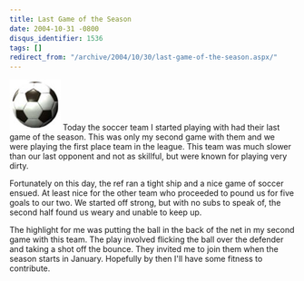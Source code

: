 ```yaml
---
title: Last Game of the Season
date: 2004-10-31 -0800
disqus_identifier: 1536
tags: []
redirect_from: "/archive/2004/10/30/last-game-of-the-season.aspx/"
---
```


![Soccer Ball](/images/soccerball.JPG) Today the soccer team I started
playing with had their last game of the season. This was only my second
game with them and we were playing the first place team in the league.
This team was much slower than our last opponent and not as skillful,
but were known for playing very dirty.

Fortunately on this day, the ref ran a tight ship and a nice game of
soccer ensued. At least nice for the other team who proceeded to pound
us for five goals to our two. We started off strong, but with no subs to
speak of, the second half found us weary and unable to keep up.

The highlight for me was putting the ball in the back of the net in my
second game with this team. The play involved flicking the ball over the
defender and taking a shot off the bounce. They invited me to join them
when the season starts in January. Hopefully by then I'll have some
fitness to contribute.

